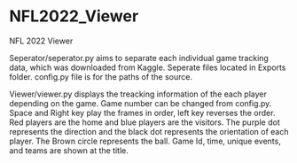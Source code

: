 # NFL2022_Viewer
NFL 2022 Viewer

Seperator/seperator.py aims to separate each individual game tracking data, which was downloaded from Kaggle. Seperate files located in Exports folder.
config.py file is for the paths of the source.

Viewer/viewer.py displays the treacking information of the each player depending on the game. Game number can be changed from config.py. 
Space and Right key play the frames in order, left key reverses the order. 
Red players are the home and blue players are the visitors.
The purple dot represents the direction and the black dot represents the orientation of each player.
The Brown circle represents the ball.
Game Id, time, unique events, and teams are shown at the title.

